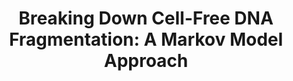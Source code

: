 ---
layout: default
title: "Breaking Down Cell-Free DNA Fragmentation: A Markov Model Approach"
authors: <ins>Terence H.L. Tsui*</ins>, Phil F. Xie*, Salvador Chulián, Víctor M. Pérez-García
venue: bioArXiv
year: 2023
pdf: https://www.biorxiv.org/content/10.1101/2023.07.06.547953v1
code: https://github.com/thltsui/cfDNA-FRIME
video: 
---